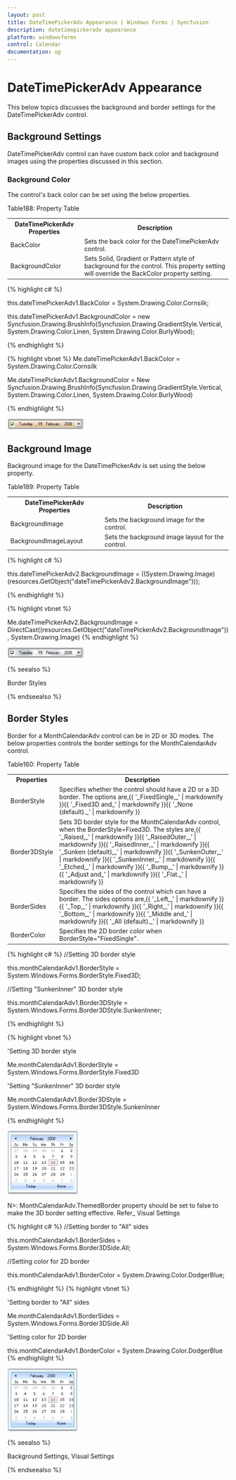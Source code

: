 ```yaml
---
layout: post
title: DateTimePickerAdv Appearance | Windows Forms | Syncfusion
description: datetimepickeradv appearance
platform: windowsforms
control: Calendar
documentation: ug
---
```

# DateTimePickerAdv Appearance

This below topics discusses the background and border settings for the DateTimePickerAdv control.

## Background Settings

DateTimePickerAdv control can have custom back color and background images using the properties discussed in this section.

### Background Color

The control's back color can be set using the below properties.

Table188: Property Table

<table>
<tr>
<th>
DateTimePickerAdv  Properties</th><th>
Description</th></tr>
<tr>
<td>
BackColor</td><td>
Sets the back color for the DateTimePickerAdv control.</td></tr>
<tr>
<td>
BackgroundColor</td><td>
Sets Solid, Gradient or Pattern style of background for the control. This property setting will override the BackColor property setting.</td></tr>
</table>




{% highlight c#  %}

this.dateTimePickerAdv1.BackColor = System.Drawing.Color.Cornsilk;

this.dateTimePickerAdv1.BackgroundColor = new Syncfusion.Drawing.BrushInfo(Syncfusion.Drawing.GradientStyle.Vertical, System.Drawing.Color.Linen, System.Drawing.Color.BurlyWood);


{% endhighlight  %}



{% highlight vbnet  %}
Me.dateTimePickerAdv1.BackColor = System.Drawing.Color.Cornsilk 

Me.dateTimePickerAdv1.BackgroundColor = New Syncfusion.Drawing.BrushInfo(Syncfusion.Drawing.GradientStyle.Vertical, System.Drawing.Color.Linen, System.Drawing.Color.BurlyWood) 

{% endhighlight   %}

![](Calendar_Images/Overview_img207.jpeg) 



## Background Image

Background image for the DateTimePickerAdv is set using the below property.

Table189: Property Table

<table>
<tr>
<th>
DateTimePickerAdv  Properties</th><th>
Description</th></tr>
<tr>
<td>
BackgroundImage</td><td>
Sets the background image for the control.</td></tr>
<tr>
<td>
BackgroundImageLayout</td><td>
Sets the background image layout for the control.</td></tr>
</table>




{% highlight c#  %}

this.dateTimePickerAdv2.BackgroundImage = ((System.Drawing.Image)(resources.GetObject("dateTimePickerAdv2.BackgroundImage")));


{% endhighlight   %}

{% highlight vbnet  %}


Me.dateTimePickerAdv2.BackgroundImage = DirectCast((resources.GetObject("dateTimePickerAdv2.BackgroundImage")), System.Drawing.Image) 
{% endhighlight   %}


![](Calendar_Images/Overview_img208.jpeg) 



{% seealso %}

 Border Styles
 
 {% endseealso %}

## Border Styles

Border for a MonthCalendarAdv control can be in 2D or 3D modes. The below properties controls the border settings for the MonthCalendarAdv control. 

Table160: Property Table

<table>
<tr>
<th>
Properties</th><th>
Description</th></tr>
<tr>
<td>
BorderStyle</td><td>
Specifies whether the control should have a 2D or a 3D border. The options are,{{ '_FixedSingle,_' | markdownify }}{{ '_Fixed3D and_' | markdownify }}{{ '_None (default)._' | markdownify }}</td></tr>
<tr>
<td>
Border3DStyle</td><td>
Sets 3D border style for the MonthCalendarAdv control, when the BorderStyle=Fixed3D. The styles are,{{ '_Raised,_'  | markdownify }}{{ '_RaisedOuter,_'  | markdownify }}{{ '_RaisedInner,_' | markdownify }}{{ '_Sunken (default),_'  | markdownify }}{{ '_SunkenOuter,_'  | markdownify }}{{ '_SunkenInner,_'  | markdownify }}{{ '_Etched,_'  | markdownify }}{{ '_Bump,_'  | markdownify }}{{ '_Adjust and_' | markdownify }}{{ '_Flat._' | markdownify }}</td></tr>
<tr>
<td>
BorderSides</td><td>
Specifies the sides of the control which can have a border. The sides options are,{{ '_Left,_'  | markdownify }}{{ '_Top,_'  | markdownify }}{{ '_Right,_'  | markdownify }}{{ '_Bottom,_'  | markdownify }}{{ '_Middle and_' | markdownify }}{{ '_All (default)._' | markdownify }}</td></tr>
<tr>
<td>
BorderColor</td><td>
Specifies the 2D border color when BorderStyle="FixedSingle".</td></tr>
</table>





{% highlight c# %}
//Setting 3D border style 

this.monthCalendarAdv1.BorderStyle = System.Windows.Forms.BorderStyle.Fixed3D;

//Setting "SunkenInner" 3D border style

this.monthCalendarAdv1.Border3DStyle = System.Windows.Forms.Border3DStyle.SunkenInner;

{% endhighlight  %}



{% highlight vbnet %}

'Setting 3D border style 

Me.monthCalendarAdv1.BorderStyle = System.Windows.Forms.BorderStyle.Fixed3D

'Setting "SunkenInner" 3D border style

Me.monthCalendarAdv1.Border3DStyle = System.Windows.Forms.Border3DStyle.SunkenInner

{% endhighlight  %}

![](Calendar_Images/Overview_img135.jpeg) 



N>: MonthCalendarAdv.ThemedBorder property should be set to false to make the 3D border setting effective. Refer_ Visual Settings
 
{% highlight c# %}
//Setting border to "All" sides

this.monthCalendarAdv1.BorderSides = System.Windows.Forms.Border3DSide.All;

//Setting color for 2D border

this.monthCalendarAdv1.BorderColor = System.Drawing.Color.DodgerBlue;


{% endhighlight %}
{% highlight vbnet %}




'Setting border to "All" sides

Me.monthCalendarAdv1.BorderSides = System.Windows.Forms.Border3DSide.All

'Setting color for 2D border

this.monthCalendarAdv1.BorderColor = System.Drawing.Color.DodgerBlue
{% endhighlight  %}


![](Calendar_Images/Overview_img137.jpeg)



{% seealso %}
 
 Background Settings, Visual Settings
 
 {% endseealso %}